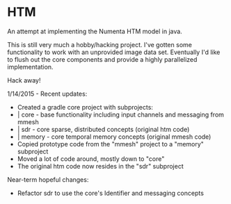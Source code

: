 HTM
===

An attempt at implementing the Numenta HTM model in java.

This is still very much a hobby/hacking project. I've gotten
some functionality to work with an unprovided image data
set.  Eventually I'd like to flush out the core components
and provide a highly parallelized implementation.

Hack away!

1/14/2015 - Recent updates:
* Created a gradle core project with subprojects:
* | core - base functionality including input channels and messaging from mmesh
* | sdr - core sparse, distributed concepts (original htm code)
* | memory - core temporal memory concepts (original mmesh code)
* Copied prototype code from the "mmesh" project to a "memory" subproject
* Moved a lot of code around, mostly down to "core"
* The original htm code now resides in the "sdr" subproject

Near-term hopeful changes:
* Refactor sdr to use the core's Identifier and messaging concepts

